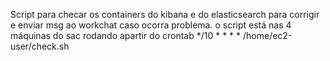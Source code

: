 Script para checar os containers do kibana e do elasticsearch 
para  corrigir e enviar msg ao workchat caso ocorra problema.
o script está nas 4 máquinas do sac rodando apartir do crontab
*/10 * * * * /home/ec2-user/check.sh


